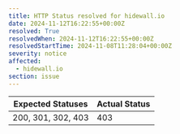 ```yaml
---
title: HTTP Status resolved for hidewall.io
date: 2024-11-12T16:22:55+00:00Z
resolved: True
resolvedWhen: 2024-11-12T16:22:55+00:00Z
resolvedStartTime: 2024-11-08T11:28:04+00:00Z
severity: notice
affected:
  - hidewall.io
section: issue
---
```


| Expected Statuses | Actual Status  |
|-------------------|----------------|
| 200, 301, 302, 403 | 403 |
